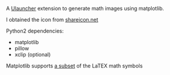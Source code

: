 A [Ulauncher](https://ulauncher.io) extension to generate math images using matplotlib.

I obtained the icon from [shareicon.net](https://www.shareicon.net/document-file-bibtex-paper-latex-text-tex-326976)

Python2 dependencies:
* matplotlib
* pillow
* xclip (optional)

Matplotlib supports [a subset](https://matplotlib.org/users/mathtext.html) of the LaTEX math symbols
